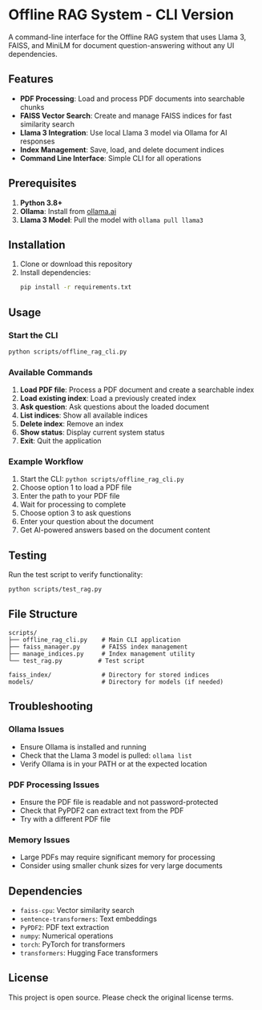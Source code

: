 # Offline RAG System - CLI Version

A command-line interface for the Offline RAG system that uses Llama 3, FAISS, and MiniLM for document question-answering without any UI dependencies.

## Features

- **PDF Processing**: Load and process PDF documents into searchable chunks
- **FAISS Vector Search**: Create and manage FAISS indices for fast similarity search
- **Llama 3 Integration**: Use local Llama 3 model via Ollama for AI responses
- **Index Management**: Save, load, and delete document indices
- **Command Line Interface**: Simple CLI for all operations

## Prerequisites

1. **Python 3.8+**
2. **Ollama**: Install from [ollama.ai](https://ollama.ai)
3. **Llama 3 Model**: Pull the model with `ollama pull llama3`

## Installation

1. Clone or download this repository
2. Install dependencies:
   ```bash
   pip install -r requirements.txt
   ```

## Usage

### Start the CLI
```bash
python scripts/offline_rag_cli.py
```

### Available Commands

1. **Load PDF file**: Process a PDF document and create a searchable index
2. **Load existing index**: Load a previously created index
3. **Ask question**: Ask questions about the loaded document
4. **List indices**: Show all available indices
5. **Delete index**: Remove an index
6. **Show status**: Display current system status
7. **Exit**: Quit the application

### Example Workflow

1. Start the CLI: `python scripts/offline_rag_cli.py`
2. Choose option 1 to load a PDF file
3. Enter the path to your PDF file
4. Wait for processing to complete
5. Choose option 3 to ask questions
6. Enter your question about the document
7. Get AI-powered answers based on the document content

## Testing

Run the test script to verify functionality:
```bash
python scripts/test_rag.py
```

## File Structure

```
scripts/
├── offline_rag_cli.py    # Main CLI application
├── faiss_manager.py      # FAISS index management
├── manage_indices.py     # Index management utility
└── test_rag.py          # Test script

faiss_index/              # Directory for stored indices
models/                   # Directory for models (if needed)
```

## Troubleshooting

### Ollama Issues
- Ensure Ollama is installed and running
- Check that the Llama 3 model is pulled: `ollama list`
- Verify Ollama is in your PATH or at the expected location

### PDF Processing Issues
- Ensure the PDF file is readable and not password-protected
- Check that PyPDF2 can extract text from the PDF
- Try with a different PDF file

### Memory Issues
- Large PDFs may require significant memory for processing
- Consider using smaller chunk sizes for very large documents

## Dependencies

- `faiss-cpu`: Vector similarity search
- `sentence-transformers`: Text embeddings
- `PyPDF2`: PDF text extraction
- `numpy`: Numerical operations
- `torch`: PyTorch for transformers
- `transformers`: Hugging Face transformers

## License

This project is open source. Please check the original license terms.
